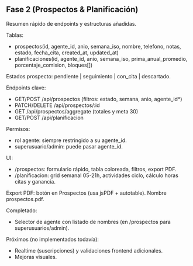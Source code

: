 ## Fase 2 (Prospectos & Planificación)

Resumen rápido de endpoints y estructuras añadidas.

Tablas:
- prospectos(id, agente_id, anio, semana_iso, nombre, telefono, notas, estado, fecha_cita, created_at, updated_at)
- planificaciones(id, agente_id, anio, semana_iso, prima_anual_promedio, porcentaje_comision, bloques[])

Estados prospecto: pendiente | seguimiento | con_cita | descartado.

Endpoints clave:
- GET/POST /api/prospectos (filtros: estado, semana, anio, agente_id*)
- PATCH/DELETE /api/prospectos/:id
- GET /api/prospectos/aggregate (totales y meta 30)
- GET/POST /api/planificacion

Permisos:
- rol agente: siempre restringido a su agente_id.
- superusuario/admin: puede pasar agente_id.

UI:
- /prospectos: formulario rápido, tabla coloreada, filtros, export PDF.
- /planificacion: grid semanal 05-21h, actividades ciclo, cálculo horas citas y ganancia.

Export PDF: botón en Prospectos (usa jsPDF + autotable). Nombre prospectos.pdf.

Completado:
- Selector de agente con listado de nombres (en /prospectos para superusuarios/admin).

Próximos (no implementados todavía):
- Realtime (suscripciones) y validaciones frontend adicionales.
- Mejoras visuales.
